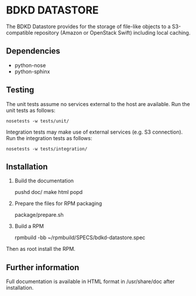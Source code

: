 BDKD DATASTORE
==============

The BDKD Datastore provides for the storage of file-like objects to a 
S3-compatible repository (Amazon or OpenStack Swift) including local caching.


Dependencies
------------

 * python-nose
 * python-sphinx


Testing
-------

The unit tests assume no services external to the host are available.  Run the 
unit tests as follows:

	nosetests -w tests/unit/

Integration tests may make use of external services (e.g. S3 connection).  Run 
the integration tests as follows:

	nosetests -w tests/integration/


Installation
------------

1. Build the documentation

	pushd doc/
	make html
	popd

2. Prepare the files for RPM packaging

	package/prepare.sh

3. Build a RPM

	rpmbuild -bb ~/rpmbuild/SPECS/bdkd-datastore.spec

Then as root install the RPM.


Further information
-------------------

Full documentation is available in HTML format in /usr/share/doc after
installation.
